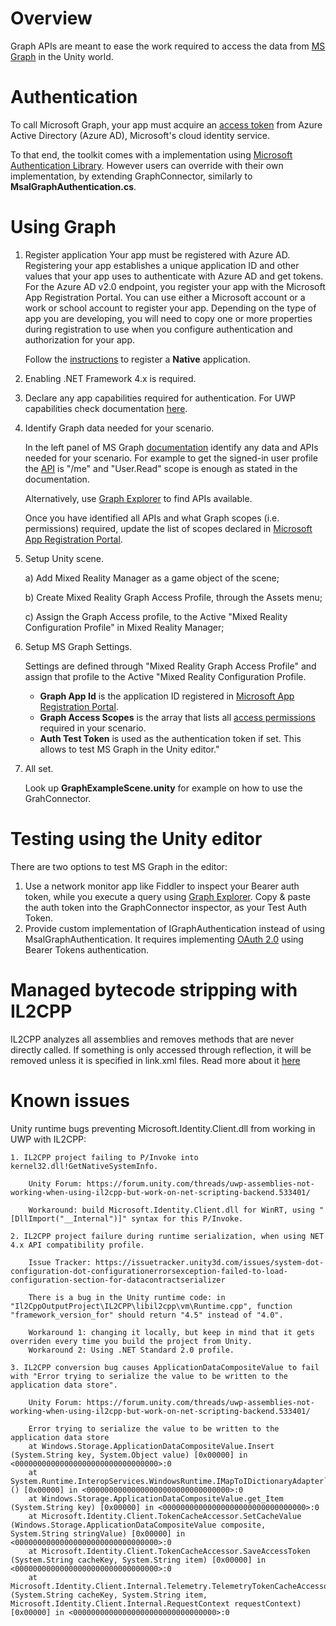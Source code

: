 # Overview
Graph APIs are meant to ease the work required to access the data from [MS Graph](https://developer.microsoft.com/en-us/graph) in the Unity world.

# Authentication
To call Microsoft Graph, your app must acquire an [access token](https://developer.microsoft.com/en-us/graph/docs/concepts/auth_overview) from Azure Active Directory (Azure AD), Microsoft's cloud identity service. 

To that end, the toolkit comes with a implementation using [Microsoft Authentication Library](https://github.com/AzureAD/microsoft-authentication-library-for-dotnet). However users can override with their own implementation, by extending GraphConnector, similarly to **MsalGraphAuthentication.cs**.

# Using Graph
1. Register application
	Your app must be registered with Azure AD. Registering your app establishes a unique application ID and other values that your app uses to authenticate with Azure AD and get tokens. For the Azure AD v2.0 endpoint, you register your app with the Microsoft App Registration Portal. You can use either a Microsoft account or a work or school account to register your app. Depending on the type of app you are developing, you will need to copy one or more properties during registration to use when you configure authentication and authorization for your app.

	Follow the [instructions](https://developer.microsoft.com/en-us/graph/docs/concepts/auth_register_app_v2) to register a **Native** application.

2. Enabling .NET Framework 4.x is required.

3. Declare any app capabilities required for authentication. For UWP capabilities check documentation [here](https://docs.microsoft.com/en-us/windows/uwp/packaging/app-capability-declarations).

4. Identify Graph data needed for your scenario.

	In the left panel of MS Graph [documentation](https://developer.microsoft.com/en-us/graph/docs/concepts/overview) identify any data and APIs needed for your scenario. For example to get the signed-in user profile the [API](https://developer.microsoft.com/en-us/graph/docs/api-reference/v1.0/api/user_get) is "/me" and "User.Read" scope is enough as stated in the documentation.
	
	Alternatively, use [Graph Explorer](https://developer.microsoft.com/en-us/graph/graph-explorer) to find APIs available.
	
	Once you have identified all APIs and what Graph scopes (i.e. permissions) required, update the list of scopes declared in [Microsoft App Registration Portal](https://apps.dev.microsoft.com/).

5. Setup Unity scene.

	a) Add Mixed Reality Manager as a game object of the scene;

	b) Create Mixed Reality Graph Access Profile, through the Assets menu;

	c) Assign the Graph Access profile, to the Active "Mixed Reality Configuration Profile" in Mixed Reality Manager;

6. Setup MS Graph Settings.

	Settings are defined through "Mixed Reality Graph Access Profile" and assign that profile to the Active "Mixed Reality Configuration Profile.
	* **Graph App Id** is the application ID registered in [Microsoft App Registration Portal](https://apps.dev.microsoft.com/).
	* **Graph Access Scopes** is the array that lists all [access permissions](https://developer.microsoft.com/en-us/graph/docs/concepts/permissions_reference) required in your scenario.
	* **Auth Test Token** is used as the authentication token if set. This allows to test MS Graph in the Unity editor."

7. All set. 

	Look up **GraphExampleScene.unity** for example on how to use the GrahConnector.

# Testing using the Unity editor
There are two options to test MS Graph in the editor:
1. Use a network monitor app like Fiddler to inspect your Bearer auth token, while you execute a query using [Graph Explorer](https://developer.microsoft.com/en-us/graph/graph-explorer). Copy & paste the auth token into the GraphConnector inspector, as your Test Auth Token.
2. Provide custom implementation of IGraphAuthentication instead of using MsalGraphAuthentication. It requires implementing [OAuth 2.0](https://oauth.net/2/) using Bearer Tokens authentication.

# Managed bytecode stripping with IL2CPP
IL2CPP analyzes all assemblies and removes methods that are never directly called. If something is only accessed through reflection, it will be removed unless it is specified in link.xml files. Read more about it [here](https://docs.unity3d.com/Manual/IL2CPP-BytecodeStripping.html) 

# Known issues
Unity runtime bugs preventing Microsoft.Identity.Client.dll from working in UWP with IL2CPP:

	1. IL2CPP project failing to P/Invoke into kernel32.dll!GetNativeSystemInfo. 

		Unity Forum: https://forum.unity.com/threads/uwp-assemblies-not-working-when-using-il2cpp-but-work-on-net-scripting-backend.533401/

		Workaround: build Microsoft.Identity.Client.dll for WinRT, using "[DllImport("__Internal")]" syntax for this P/Invoke.

	2. IL2CPP project failure during runtime serialization, when using NET 4.x API compatibility profile. 

		Issue Tracker: https://issuetracker.unity3d.com/issues/system-dot-configuration-dot-configurationerrorsexception-failed-to-load-configuration-section-for-datacontractserializer

		There is a bug in the Unity runtime code: in "Il2CppOutputProject\IL2CPP\libil2cpp\vm\Runtime.cpp", function "framework_version_for" should return "4.5" instead of "4.0".
		
		Workaround 1: changing it locally, but keep in mind that it gets overriden every time you build the project from Unity. 
		Workaround 2: Using .NET Standard 2.0 profile.

	3. IL2CPP conversion bug causes ApplicationDataCompositeValue to fail with "Error trying to serialize the value to be written to the application data store".

	    Unity Forum: https://forum.unity.com/threads/uwp-assemblies-not-working-when-using-il2cpp-but-work-on-net-scripting-backend.533401/

		Error trying to serialize the value to be written to the application data store
		at Windows.Storage.ApplicationDataCompositeValue.Insert (System.String key, System.Object value) [0x00000] in <00000000000000000000000000000000>:0 
		at System.Runtime.InteropServices.WindowsRuntime.IMapToIDictionaryAdapter`2[TKey,TValue].System.Collections.IEnumerable.GetEnumerator () [0x00000] in <00000000000000000000000000000000>:0 
		at Windows.Storage.ApplicationDataCompositeValue.get_Item (System.String key) [0x00000] in <00000000000000000000000000000000>:0 
		at Microsoft.Identity.Client.TokenCacheAccessor.SetCacheValue (Windows.Storage.ApplicationDataCompositeValue composite, System.String stringValue) [0x00000] in <00000000000000000000000000000000>:0 
		at Microsoft.Identity.Client.TokenCacheAccessor.SaveAccessToken (System.String cacheKey, System.String item) [0x00000] in <00000000000000000000000000000000>:0 
		at Microsoft.Identity.Client.Internal.Telemetry.TelemetryTokenCacheAccessor.SaveAccessToken (System.String cacheKey, System.String item, Microsoft.Identity.Client.Internal.RequestContext requestContext) [0x00000] in <00000000000000000000000000000000>:0 

